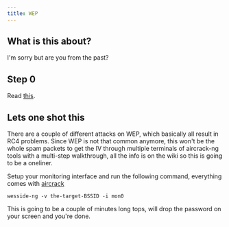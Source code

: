 ```yaml
---
title: WEP
---
```


## What is this about?
I'm sorry but are you from the past?  

## Step 0

Read [this](https://en.wikipedia.org/wiki/Wired_Equivalent_Privacy).

## Lets one shot this
There are a couple of different attacks on WEP, which basically all result in RC4 problems. Since WEP is not that common anymore, this won't be the whole spam packets to get the IV through multiple terminals of aircrack-ng tools with a multi-step walkthrough, all the info is on the wiki so this is going to be a oneliner.

Setup your monitoring interface and run the following command, everything comes with [aircrack](https://github.com/aircrack-ng/aircrack-ng/tree/master/src/wesside-ng)
```
wesside-ng -v the-target-BSSID -i mon0
```
This is going to be a couple of minutes long tops, will drop the password on your screen and you're done.